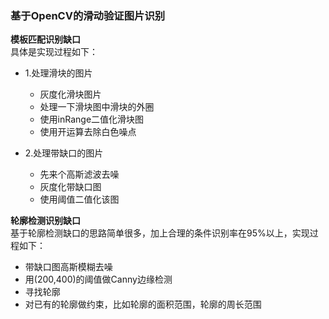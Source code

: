 ### 基于OpenCV的滑动验证图片识别

**模板匹配识别缺口**  
具体是实现过程如下：
- 1.处理滑块的图片
    - 灰度化滑块图片
    - 处理一下滑块图中滑块的外圈
    - 使用inRange二值化滑块图
    - 使用开运算去除白色噪点

- 2.处理带缺口的图片
    - 先来个高斯滤波去噪
    - 灰度化带缺口图
    - 使用阈值二值化该图

**轮廓检测识别缺口**  
基于轮廓检测缺口的思路简单很多，加上合理的条件识别率在95%以上，实现过程如下：
- 带缺口图高斯模糊去噪
- 用(200,400)的阈值做Canny边缘检测
- 寻找轮廓
- 对已有的轮廓做约束，比如轮廓的面积范围，轮廓的周长范围